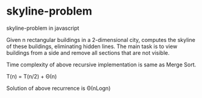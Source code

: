 # skyline-problem
skyline-problem in javascript


Given n rectangular buildings in a 2-dimensional city, computes the skyline of these buildings, eliminating hidden lines. The main task is to view buildings from a side and remove all sections that are not visible.

Time complexity of above recursive implementation is same as Merge Sort.

T(n) = T(n/2) + Θ(n)

Solution of above recurrence is Θ(nLogn)
